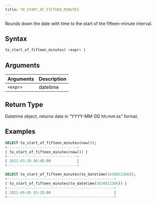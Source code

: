 ```yaml
---
title: TO_START_OF_FIFTEEN_MINUTES
---
```


Rounds down the date with time to the start of the fifteen-minute interval.
## Syntax

```sql
to_start_of_fifteen_minutes( <expr> )
```

## Arguments

| Arguments   | Description |
| ----------- | ----------- |
| `<expr>` | datetime |

## Return Type

Datetime object, returns date in “YYYY-MM-DD hh:mm:ss” format.

## Examples

```sql
SELECT to_start_of_fifteen_minutes(now());
+--------------------------------+
| to_start_of_fifteen_minutes(now()) |
+--------------------------------+
| 2022-03-29 06:45:00            |
+--------------------------------+

SELECT to_start_of_fifteen_minutes(to_datetime(1630812366));
+-------------------------------------------------+
| to_start_of_fifteen_minutes(to_datetime(1630812366)) |
+-------------------------------------------------+
| 2021-09-05 03:15:00                             |
+-------------------------------------------------+
```
